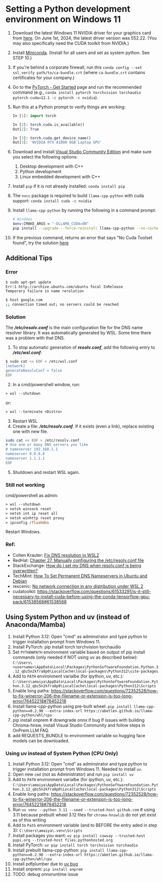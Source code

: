 # Setting a Python development environment on Windows 11

1. Download the latest Windows 11 NVIDIA driver for your graphics card from [here](https://www.nvidia.com/Download/index.aspx). On June 1st, 2024, the latest driver version was 552.22. (You may also specifically need the CUDA toolkit from NVIDIA.)
2. Install [Miniconda](https://docs.anaconda.com/free/miniconda/). (Install for all users and set as system python. See STEP 10.)
3. If you're behind a corporate firewall, run this `conda config --set ssl_verify path/to/ca-bundle.crt` (where `ca-bundle.crt` contains certificates for your company.)
4. Go to the [PyTorch - Get Started](https://pytorch.org/get-started/locally/) page and run the recommended command (e.g., `conda install pytorch torchvision torchaudio pytorch-cuda=12.1 -c pytorch -c nvidia`).
5. Run this at a Python prompt to verify things are working:
   ```python
   In [1]: import torch

   In [2]: torch.cuda.is_available()
   Out[2]: True

   In [3]: torch.cuda.get_device_name()
   Out[3]: 'NVIDIA RTX A1000 6GB Laptop GPU'
   ```
6. Download and install [Visual Studio Community Edition](https://visualstudio.microsoft.com/vs/community/) and make sure you select the following options:
    1. Desktop development with C++
	2. Python development
	3. Linux embedded development with C++

7. Install `pip` if it is not already installed: `conda install pip`
8. The `nvcc` package is required to build `llama-cpp-python` with cuda support: `conda install cuda -c nvidia`
9. Install `llama-cpp-python` by running the following in a command prompt:
    ```sh
	# Windows
	$env:CMAKE_ARGS = "-DLLAMA_CUDA=ON"
	pip install --upgrade --force-reinstall llama-cpp-python --no-cache-dir
	```
10. If the previous command, returns an error that says "No Cuda Toolset found", try the solution [here](https://github.com/NVlabs/tiny-cuda-nn/issues/164#issuecomment-1280749170)


## Additional Tips

### Error

```sh
$ sudo apt-get update
Err:1 http://archive.ubuntu.com/ubuntu focal InRelease
Temporary failure in name rerolution

$ host google.com
;; connection timed out; no servers could be reached
```

### Solution
The ***/etc/resolv.conf*** is the main configuration file for the DNS name resolver library. It was automatically generated by WSL. Some time there was a problem with that DNS.

1. To stop automatic generation of ***resolv.conf***, add the following entry to ***/etc/wsl.conf***:

```sh
$ sudo cat << EOF > /etc/wsl.conf
[network]
generateResolvConf = false
EOF
```

2. In a cmd/powershell window, run:
```ps
> wsl --shutdown
```
or:
```ps
> wsl --terminate <Distro>
```

3. Restart WSL
4. Create a file: ***/etc/resolv.conf***. If it exists (even a link), replace existing one with new file.

```sh
sudo cat << EOF > /etc/resolv.conf
# Use one or many DNS servers you like
# nameserver 192.168.1.1
nameserver 8.8.8.8
nameserver 1.1.1.1
EOF
```

5. Shutdown and restart WSL again.

### Still not working
cmd/powershell as admin:

```ps
> wsl --shutdown
> netsh winsock reset
> netsh int ip reset all
> netsh winhttp reset proxy
> ipconfig /flushdns
```

Restart Windows.

### Ref:
- Colten Krauter: [Fix DNS resolution in WSL2](https://gist.github.com/coltenkrauter/608cfe02319ce60facd76373249b8ca6)
- RedHat: [Chapter 27. Manually configuring the /etc/resolv.conf file](https://access.redhat.com/documentation/en-us/red_hat_enterprise_linux/8/html/configuring_and_managing_networking/manually-configuring-the-etc-resolv-conf-file_configuring-and-managing-networking)
- StackExchange: [How do I set my DNS when resolv.conf is being overwritten?](https://unix.stackexchange.com/questions/128220/how-do-i-set-my-dns-when-resolv-conf-is-being-overwritten)
- TechMint: [How To Set Permanent DNS Nameservers in Ubuntu and Debian](https://www.tecmint.com/set-permanent-dns-nameservers-in-ubuntu-debian/)
- rescenic: [No network connection in any distribution under WSL 2](https://github.com/microsoft/WSL/issues/5336#issuecomment-653881695)
- cudatoolkit: https://stackoverflow.com/questions/61533291/is-it-still-necessary-to-install-cuda-before-using-the-conda-tensorflow-gpu-pack/61538568#61538568


## Using System Python and uv (instead of Anaconda/Mamba)
1. Install Python 3.12:  Open "cmd" as adminstrator and type python to trigger installation prompt from Windows 11.
2. Install PyTorch: pip install torch torchvision torchaudio
3. Set `PYTHONPATH` environment variable based on output of pip install commands (only needed if NOT using uv as described below): `C:\Users\<username>\AppData\Local\Packages\PythonSoftwareFoundation.Python.3.12_qbz5n2kfra8p0\LocalCache\local-packages\Python312\site-packages`
4. Add to `PATH` environment varialbe (for ipython, uv, etc.):  `C:\Users\amaiya\AppData\Local\Packages\PythonSoftwareFoundation.Python.3.12_qbz5n2kfra8p0\LocalCache\local-packages\Python312\Scripts`
4. Enable long paths:  https://stackoverflow.com/questions/72352528/how-to-fix-winerror-206-the-filename-or-extension-is-too-long-error/76452218#76452218
5. Install llama-cpp-python using pre-built wheel: `pip install llama-cpp-python==0.2.90 --extra-index-url https://abetlen.github.io/llama-cpp-python/whl/cpu`
5. pip install onprem # downgrade onnx if bug
   If issues with building Chroma-hnsw, install Visual Studio Community and follow steps in OnPrem.LLM FAQ.
6. add REQUESTS_BUNDLE to environment variable so hugging face models can be downloaded.

### Using uv instead of System Python (CPU Only)
1. Install Python 3.12:  Open "cmd" as adminstrator and type python to trigger installation prompt from Windows 11. Needed to install `uv`.
2. Open new `cmd` (not as Administrator) and run `pip install uv`
3. Add to `PATH` environment varialbe (for ipython, uv, etc.):  `C:\Users\amaiya\AppData\Local\Packages\PythonSoftwareFoundation.Python.3.12_qbz5n2kfra8p0\LocalCache\local-packages\Python312\Scripts`
4. Enable long paths:  https://stackoverflow.com/questions/72352528/how-to-fix-winerror-206-the-filename-or-extension-is-too-long-error/76452218#76452218
5. Run `uv venv --python 3.11 --seed --trusted-host github.com` # using 3.11 because prebuilt wheel 3.12 files for `chroma-hnswlib` do not yet exist as of this writing
6. Add to `Path` environment variable (and to BEFORE the entry aded in step 3): `C:\Users\amaiya\.venv\Scripts`
7. Install packages you want: `uv pip install cowsay --trusted-host pypi.org --trusted-host files.pythonhosted.org`
8. Install PyTorch: `uv pip install torch torchvision torchaudio`
9. Install prebuilt llama-cpp-python: `pip install llama-cpp-python==0.2.90 --extra-index-url https://abetlen.github.io/llama-cpp-python/whl/cpu`
10. Install pdfplumber due to [uv bug](https://github.com/Unstructured-IO/unstructured-inference/issues/368)
11. Install onprem: `pip install onprem`
12. TODO: debug onnxruntime issue


